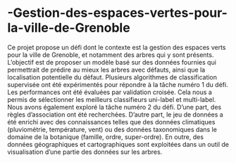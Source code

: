 # -Gestion-des-espaces-vertes-pour-la-ville-de-Grenoble
Ce projet propose un défi dont le contexte est la gestion des espaces verts pour la ville  de Grenoble, et notamment des arbres qui y sont présents. L’objectif est de proposer  un modèle basé sur des données fournies qui permettrait de prédire au mieux les arbres  avec défauts, ainsi que la localisation potentielle du défaut. Plusieurs algorithmes de  classification supervisée ont été expérimentés pour répondre à la tâche numéro 1 du  défi. Les performances ont été évaluées par validation croisée. Cela nous a permis de  sélectionner les meilleurs classifieurs uni-label et multi-label. Nous avons également  exploré la tâche numéro 2 du défi. D’une part, des règles d’association ont été  recherchées. D’autre part, le jeu de données a été enrichi avec des connaissances telles que des données climatiques (pluviométrie, température, vent) ou des données taxonomiques dans le domaine de la botanique (famille, ordre, super-ordre). En outre,  des données géographiques et cartographiques sont exploitées dans un outil de  visualisation d’une partie des données sur les arbres.
